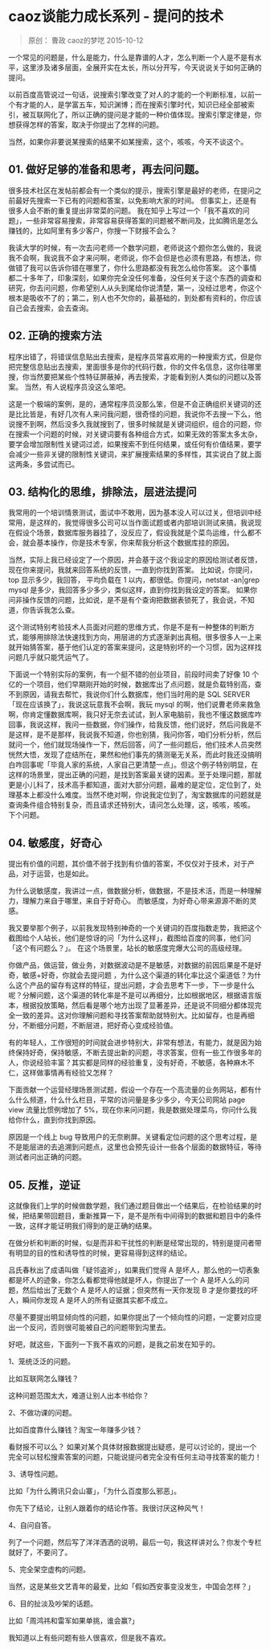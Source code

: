 # caoz谈能力成长系列 - 提问的技术
> 原创： 曹政  caoz的梦呓  2015-10-12

一个常见的问题是，什么是能力，什么是靠谱的人才，怎么判断一个人是不是有水平，这里涉及诸多层面，全展开实在太长，所以分开写，今天说说关于如何正确的提问。

以前百度高管说过一句话，说搜索引擎改变了对人的才能的一个判断标准，以前一个有才能的人，是学富五车，知识渊博；而在搜索引擎时代，知识已经全部被索引，被互联网化了，所以正确的提问是才能的一种价值体现。搜索引擎定律是，你想获得怎样的答案，取决于你提出了怎样的问题。

当然，如果你非要说某搜索的结果不如某搜索，这个，咳咳，今天不谈这个。

## 01. 做好足够的准备和思考，再去问问题。

很多技术社区在发帖前都会有一个类似的提示，搜索引擎是最好的老师，在提问之前最好先搜索一下已有的问题和答案，以免影响大家的时间。 但事实上，还是有很多人会不断的重复提出非常菜的问题。 我在知乎上写过一个「我不喜欢的问题」，一些非常容易搜索，非常容易获得答案的问题被不断问及，比如腾讯是怎么赚钱的，比如阿里有多少客户，你搜一下财报不会么？

我读大学的时候，有一次去问老师一个数学问题，老师说这个题你怎么做的，我说我不会啊，我说我不会才来问啊，老师说，你不会但是也必须有思路，有想法，你做错了我可以告诉你错在哪里了，你什么思路都没有我怎么给你答案。 这个事情都二十多年了，印象深刻，如果你完全没任何准备，没任何关于这个东西的调查和研究，你去问问题，你希望别人从头到尾给你说清楚，第一，没经过思考，你这个根本是吸收不了的；第二，别人也不欠你的，最基础的，到处都有资料的，你应该自己会去搜索，会去查询。

## 02. 正确的搜索方法

程序出错了，将错误信息贴出去搜索，是程序员常喜欢用的一种搜索方式，但是你把完整信息贴出去搜索，里面很多是你的代码行数，你的文件名信息，这你往哪里搜，你当然要把某些个性特征屏蔽掉，再去搜索，才能看到别人类似的问题以及答案。 当然，有人说程序员没这么笨吧。

这是一个极端的案例，是的，通常程序员没那么笨，但是不会正确组织关键词的还是比比皆是，有好几次有人来问我问题，很奇怪的问题，我说你不去搜一下么，他说搜不到啊，然后没多久我就搜到了，很多时候就是关键词组织，组合的问题，你在搜索一个问题的时候，对关键词要有各种组合方式，如果无效的答案太多太杂，要学会增加限制性关键词过滤，如果搜索不到任何结果，或任何有价值结果，要学会减少一些非关键的限制性关键词，来扩展搜索结果的多样性，其实说白了就上面这两条，多尝试而已。

## 03. 结构化的思维，排除法，层进法提问

我常用的一个培训情景测试，面试中不敢用，因为基本没人可以过关，但培训中经常用，是这样的，我觉得很多公司可以当作面试题或者内部培训测试来搞，我说现在假设个场景，数据库服务器挂了，没反应了，假设我就是个菜鸟运维，什么都不会，就会基本操作，你是技术专家，你来帮我分析这个数据库挂的原因。

当然，实际上我已经设定了一个原因，并会基于这个我设定的原因给测试者反馈，现在你来提问，我就来回答系统的反馈，一直到你找到答案。 比如说，你提问，top 显示多少，我回答， 平均负载在 1 以内，都很低。你提问，netstat -an|grep mysql 是多少，我回答多少多少，类似这样，直到你找到我设定的答案。 如果你问非操作反馈的问题，比如说，是不是有个查询把数据表锁死了，我会说，不知道，你告诉我怎么查。

这个测试特别考验技术人员面对问题的思维方式，你是不是有一种整体的判断方式，能够用排除法快速找到方向，用层进的方式逐渐剥出真相。很多很多人一上来就开始猜答案，基于他们认定的答案来提问，这是特别坏的一个习惯，因为这样找问题几乎就只能凭运气了。

下面说一个特别实际的案例，有一个挺不错的创业项目，前段时间卖了好像 10 个亿的一个项目，他们早期刚开始的时候，数据库出了点问题，就是负载特别高，查不到原因，请我去帮忙，我说你们什么数据库，他们当时用的是 SQL SERVER「现在应该换了」，我说这玩意我不会啊，我玩 mysql 的啊，他们说曹老师来救急啊，你肯定懂数据库啊，我只好无奈去试试，到人家电脑前，我也不懂这数据库咋回事，我说这样，我问一些数据，你们操作，给我反馈，他们说好，然后问我是不是这样，是不是那样，我说我不知道，你也别猜，我问你答，咱们分析分析，然后就问一个，他们就现场操作一下，然后回答，问了一些问题后，他们技术人员突然恍然大悟，发现了症结所在，果然和他们事先的猜测毫无关系，而此时我还没搞明白咋回事呢「毕竟人家的系统，人家自己更清楚一点」。但这个例子特别明显，在这样的场景里，提出正确的问题，是找到答案最关键的因素。至于处理问题，那就更是小儿科了，技术高手都知道，面对大部分问题，最难的是定位，定位到了，处理基本上都没什么难度。当然不绝对啊，你说我定位到了，淘宝数据库的问题就是查询条件组合特别复杂，而且请求还特别大，请问怎么处理，这，咳咳，咳咳。 下个问题。

## 04. 敏感度，好奇心

提出有价值的问题，其价值不弱于找到有价值的答案，不仅仅对于技术，对于产品，对于运营，也是如此。

为什么说敏感度，我讲过一点，做数据分析，做数据，不是技术活，而是一种理解力，理解力来自于哪里，来自于好奇心。 而敏感度，为好奇心带来源源不断的灵感。

我又要举那个例子，以前我发现特别神奇的一个关键词的百度指数走势，我把这个截图给个人站长，他们是惊讶的问「为什么这样」，截图给百度的同事，他们问「这个有问题么？」。 在这个场景里，站长的敏感度完爆大公司的高级经理。

你做产品，做运营，做业务，对数据波动是不是敏感，对数据的前因后果是不是好奇，敏感+好奇，你就会去提问题 ，为什么这个渠道的转化率比这个渠道低？为什么这个产品的留存有这样的特征，提出问题，才会去思考下一步，下一步是什么呢？分解问题，这个渠道的转化率是不是可以再细分，比如根据地区，根据语言版本，根据投放策略，然后看是哪个地方出现了显著差异，还是说不同细分都体现完全一致的差异。这对你理解问题和寻找答案帮助就特别大。比如留存，也是再细分，不断细分问题，不断层进，把好奇心变成经验值。

有的年轻人，工作很短的时间就会进步特别大，非常有想法，有能力，就是因为始终保持好奇，保持敏感，不断去提出新的问题，寻求答案，但有一些工作很多年的人，你说经验丰富？其实都是同样的经验重复，没有好奇，不敏感，各种麻木不仁，这样做事情再有经验又怎样？

下面贡献一个运营经理场景测试题，假设一个存在一个高流量的业务网站，都有什么什么频道，什么什么栏目，平常的访问量是多少多少，今天公司网站 page view 流量比惯例增加了 5%，现在你来问问题，我是数据处理菜鸟，你问什么我给你什么，直到你找到原因。

原因是一个线上 bug 导致用户的无奈刷屏。关键看定位问题的这个思考过程，是不是能层进的去追溯到问题点，这里也会预先设计一些各个层面的数据特征，等待测试者问出正确的问题。

## 05. 反推，逆证

这就像我们上学的时候做数学题，我们通过题目做出一个结果后，在检验结果的时候，把结果带回题目，重新推算一下，是不是所有中间得到的数据和题目中的条件一致，这样才能证明我们得到的是正确的结果。

在做分析和判断的时候，似是而非和干扰性的判断是经常出现的，特别是提问者带有明显的目的性和诱导性的时候，更容易得到这样的结论。

吕氏春秋出了成语叫做「疑邻盗斧」，如果我们觉得 A 是坏人，那么他的一切表象都是坏人的迹象，你怎么看都觉得他就是坏人，你提出了一个 A 是坏人么的问题，然后给出了无数个 A 是坏人的证据；但突然有一天你发现 B 才是你要找的坏人，瞬间你发现 A 是坏人的所有证据其实都不成立。

尽量不要提出明显倾向性的问题，如果你提出了一个倾向性的问题，一定要对应提出一个反问，否则很可能被自己的问题带到沟里去。

好吧，就这些，下面列一下我不喜欢的问题，是我之前发在知乎的。

1、笼统泛泛的问题。

比如互联网怎么赚钱？

这种问题范围太大，难道让别人出本书给你？

2、不做功课的问题。

比如百度靠什么赚钱？淘宝一年赚多少钱？

看财报不可以么？ 如果对某个具体财报数据提出疑惑，是可以讨论的，提出一个完全可以轻松搜索答案的问题，只能说提问者完全没有任何主动寻找答案的能力！

3、诱导性问题。

比如「为什么腾讯只会山寨」，「为什么百度那么邪恶」。

你先下了结论，让别人跟着你的结论作答。我很讨厌这种风气！

4、自问自答。

列了一个问题，然后写了洋洋洒洒的说明，最后一句，我这样讲对么？你发个专栏就好了，不要问了。

5、完全架空虚构的问题。

当然，这是某些文艺青年的最爱，比如「假如西安事变没发生，中国会怎样？」

6、目的扯淡及吵架的话题。

比如「周鸿祎和雷军如果单挑，谁会赢?」

我知道以上有些问题有些人很喜欢，但是我不喜欢。
